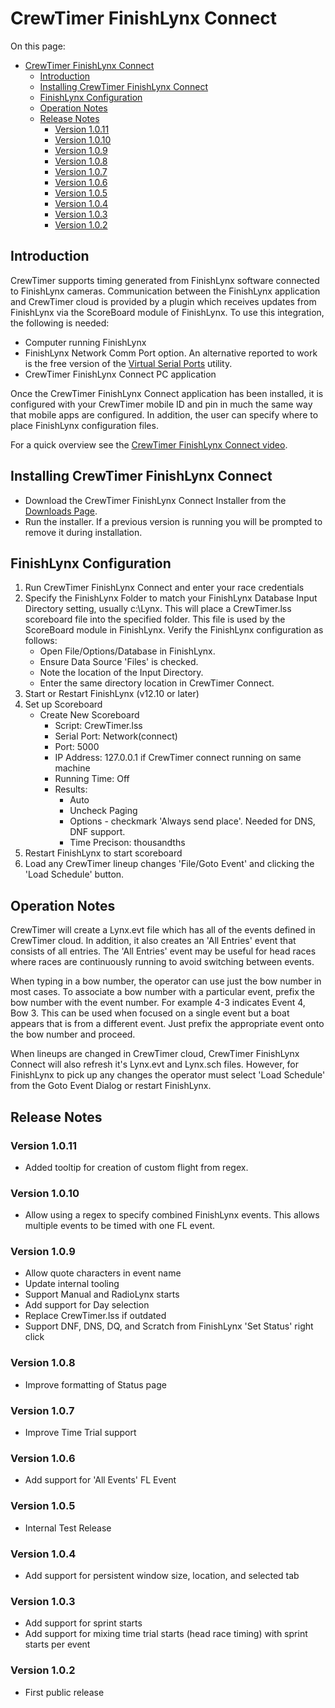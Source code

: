 # CrewTimer FinishLynx Connect

On this page:
<!-- TOC -->

- [CrewTimer FinishLynx Connect](#crewtimer-finishlynx-connect)
  - [Introduction](#introduction)
  - [Installing CrewTimer FinishLynx Connect](#installing-crewtimer-finishlynx-connect)
  - [FinishLynx Configuration](#finishlynx-configuration)
  - [Operation Notes](#operation-notes)
  - [Release Notes](#release-notes)
    - [Version 1.0.11](#version-1011)
    - [Version 1.0.10](#version-1010)
    - [Version 1.0.9](#version-109)
    - [Version 1.0.8](#version-108)
    - [Version 1.0.7](#version-107)
    - [Version 1.0.6](#version-106)
    - [Version 1.0.5](#version-105)
    - [Version 1.0.4](#version-104)
    - [Version 1.0.3](#version-103)
    - [Version 1.0.2](#version-102)

## Introduction

CrewTimer supports timing generated from FinishLynx software connected to FinishLynx cameras.
Communication between the FinishLynx application and CrewTimer cloud is provided by a plugin which
receives updates from FinishLynx via the ScoreBoard module of FinishLynx.  To use this
integration, the following is needed:

- Computer running FinishLynx
- FinishLynx Network Comm Port option.  An alternative reported to work is the free version of the [Virtual Serial Ports](https://freevirtualserialports.com/) utility.
- CrewTimer FinishLynx Connect PC application

Once the CrewTimer FinishLynx Connect application has been installed, it is configured with
your CrewTimer mobile ID and pin in much the same way that mobile apps are configured.  In
addition, the user can specify where to place FinishLynx configuration files.

For a quick overview see the [CrewTimer FinishLynx Connect video](https://www.youtube.com/watch?v=633Bw2ub20Q).

## Installing CrewTimer FinishLynx Connect

- Download the CrewTimer FinishLynx Connect Installer from the [Downloads Page](https://admin.crewtimer.com/help/Downloads).
- Run the installer.  If a previous version is running you will be prompted to remove it during installation.

## FinishLynx Configuration

1. Run CrewTimer FinishLynx Connect and enter your race credentials
2. Specify the FinishLynx Folder to match your FinishLynx Database Input Directory setting, usually c:\\Lynx.  This will place a CrewTimer.lss scoreboard file into the specified folder.  This file is used by the ScoreBoard module in FinishLynx.  Verify the FinishLynx configuration as follows:
   - Open File/Options/Database in FinishLynx.
   - Ensure Data Source 'Files' is checked.
   - Note the location of the Input Directory.
   - Enter the same directory location in CrewTimer Connect.
3. Start or Restart FinishLynx (v12.10 or later)
4. Set up Scoreboard
   - Create New Scoreboard
      - Script: CrewTimer.lss
      - Serial Port: Network(connect)
      - Port: 5000
      - IP Address: 127.0.0.1 if CrewTimer connect running on same machine
      - Running Time: Off
      - Results:
          - Auto
          - Uncheck Paging
          - Options - checkmark 'Always send place'.  Needed for DNS, DNF support.
          - Time Precison: thousandths
5. Restart FinishLynx to start scoreboard
6. Load any CrewTimer lineup changes 'File/Goto Event' and clicking the 'Load Schedule' button.

## Operation Notes

CrewTimer will create a Lynx.evt file which has all of the events defined in CrewTimer cloud.  In
addition, it also creates an 'All Entries' event that consists of all entries.  The 'All Entries' event may be useful
for head races where races are continuously running to avoid switching between events.

When typing in a bow number, the operator can use just the bow number in most cases.  To associate a bow
number with a particular event, prefix the bow number with the event number.  For example 4-3 indicates Event 4, Bow 3.
This can be used when focused on a single event but a boat appears that is from a different event.  Just prefix the
appropriate event onto the bow number and proceed.

When lineups are changed in CrewTimer cloud, CrewTimer FinishLynx Connect will also refresh it's Lynx.evt and Lynx.sch files.
However, for FinishLynx to pick up any changes the operator must select 'Load Schedule' from the Goto Event Dialog or restart FinishLynx.

## Release Notes

### Version 1.0.11

- Added tooltip for creation of custom flight from regex.

### Version 1.0.10

- Allow using a regex to specify combined FinishLynx events.  This allows multiple events to be timed with one FL event.

### Version 1.0.9

- Allow quote characters in event name
- Update internal tooling
- Support Manual and RadioLynx starts
- Add support for Day selection
- Replace CrewTimer.lss if outdated
- Support DNF, DNS, DQ, and Scratch from FinishLynx 'Set Status' right click

### Version 1.0.8

- Improve formatting of Status page

### Version 1.0.7

- Improve Time Trial support

### Version 1.0.6

- Add support for 'All Events' FL Event

### Version 1.0.5

- Internal Test Release

### Version 1.0.4

- Add support for persistent window size, location, and selected tab

### Version 1.0.3

- Add support for sprint starts
- Add support for mixing time trial starts (head race timing) with sprint starts per event

### Version 1.0.2

- First public release
